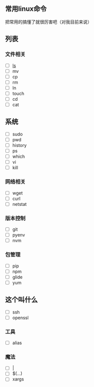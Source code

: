 ## 常用linux命令
把常用的搞懂了就很厉害吧（对我目前来说）

## 列表

### 文件相关
- [ ] [ls](./ls.md)
- [ ] mv
- [ ] cp
- [ ] rm
- [ ] ln
- [ ] touch
- [ ] cd
- [ ] cat

## 系统
- [ ] sudo
- [ ] pwd
- [ ] history
- [ ] ps
- [ ] which
- [ ] vi
- [ ] kill

### 网络相关
- [ ] wget
- [ ] curl
- [ ] netstat

### 版本控制
- [ ] git
- [ ] pyenv
- [ ] nvm

### 包管理
- [ ] pip
- [ ] npm
- [ ] glide
- [ ] yum

## 这个叫什么
- [ ] ssh
- [ ] openssl

### 工具
- [ ] alias

### 魔法
- [ ] |
- [ ] $(...)
- [ ] xargs
